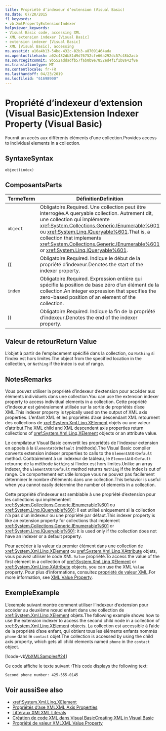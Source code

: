 ```yaml
---
title: Propriété d’indexeur d’extension (Visual Basic)
ms.date: 07/20/2015
f1_keywords:
- vb.XmlPropertyExtensionIndexer
helpviewer_keywords:
- Visual Basic code, accessing XML
- XML extension indexer [Visual Basic]
- extension indexer [Visual Basic]
- XML [Visual Basic], accessing
ms.assetid: a16a4b13-54be-432c-82b3-a87091464ada
ms.openlocfilehash: a02c482db81d9d76752cfe66a292dc57c48b2acb
ms.sourcegitcommit: 9b552addadfb57fab0b9e7852ed4f1f1b8a42f8e
ms.translationtype: MT
ms.contentlocale: fr-FR
ms.lasthandoff: 04/23/2019
ms.locfileid: "61698900"
---
```

# <a name="extension-indexer-property-visual-basic"></a><span data-ttu-id="87960-102">Propriété d’indexeur d’extension (Visual Basic)</span><span class="sxs-lookup"><span data-stu-id="87960-102">Extension Indexer Property (Visual Basic)</span></span>
<span data-ttu-id="87960-103">Fournit un accès aux différents éléments d'une collection.</span><span class="sxs-lookup"><span data-stu-id="87960-103">Provides access to individual elements in a collection.</span></span>  
  
## <a name="syntax"></a><span data-ttu-id="87960-104">Syntaxe</span><span class="sxs-lookup"><span data-stu-id="87960-104">Syntax</span></span>  
  
```  
object(index)  
```  
  
## <a name="parts"></a><span data-ttu-id="87960-105">Composants</span><span class="sxs-lookup"><span data-stu-id="87960-105">Parts</span></span>  
  
|<span data-ttu-id="87960-106">Terme</span><span class="sxs-lookup"><span data-stu-id="87960-106">Term</span></span>|<span data-ttu-id="87960-107">Définition</span><span class="sxs-lookup"><span data-stu-id="87960-107">Definition</span></span>|  
|---|---|  
|`object`|<span data-ttu-id="87960-108">Obligatoire.</span><span class="sxs-lookup"><span data-stu-id="87960-108">Required.</span></span> <span data-ttu-id="87960-109">Une collection peut être interrogée.</span><span class="sxs-lookup"><span data-stu-id="87960-109">A queryable collection.</span></span> <span data-ttu-id="87960-110">Autrement dit, une collection qui implémente <xref:System.Collections.Generic.IEnumerable%601> ou <xref:System.Linq.IQueryable%601>.</span><span class="sxs-lookup"><span data-stu-id="87960-110">That is, a collection that implements <xref:System.Collections.Generic.IEnumerable%601> or <xref:System.Linq.IQueryable%601>.</span></span>|  
|<span data-ttu-id="87960-111">(</span><span class="sxs-lookup"><span data-stu-id="87960-111">(</span></span>|<span data-ttu-id="87960-112">Obligatoire.</span><span class="sxs-lookup"><span data-stu-id="87960-112">Required.</span></span> <span data-ttu-id="87960-113">Indique le début de la propriété d’indexeur.</span><span class="sxs-lookup"><span data-stu-id="87960-113">Denotes the start of the indexer property.</span></span>|  
|`index`|<span data-ttu-id="87960-114">Obligatoire.</span><span class="sxs-lookup"><span data-stu-id="87960-114">Required.</span></span> <span data-ttu-id="87960-115">Expression entière qui spécifie la position de base zéro d’un élément de la collection.</span><span class="sxs-lookup"><span data-stu-id="87960-115">An integer expression that specifies the zero-based position of an element of the collection.</span></span>|  
|<span data-ttu-id="87960-116">)</span><span class="sxs-lookup"><span data-stu-id="87960-116">)</span></span>|<span data-ttu-id="87960-117">Obligatoire.</span><span class="sxs-lookup"><span data-stu-id="87960-117">Required.</span></span> <span data-ttu-id="87960-118">Indique la fin de la propriété d’indexeur.</span><span class="sxs-lookup"><span data-stu-id="87960-118">Denotes the end of the indexer property.</span></span>|  
  
## <a name="return-value"></a><span data-ttu-id="87960-119">Valeur de retour</span><span class="sxs-lookup"><span data-stu-id="87960-119">Return Value</span></span>  
 <span data-ttu-id="87960-120">L’objet à partir de l’emplacement spécifié dans la collection, ou `Nothing` si l’index est hors limites.</span><span class="sxs-lookup"><span data-stu-id="87960-120">The object from the specified location in the collection, or `Nothing` if the index is out of range.</span></span>  
  
## <a name="remarks"></a><span data-ttu-id="87960-121">Notes</span><span class="sxs-lookup"><span data-stu-id="87960-121">Remarks</span></span>  
 <span data-ttu-id="87960-122">Vous pouvez utiliser la propriété d’indexeur d’extension pour accéder aux éléments individuels dans une collection.</span><span class="sxs-lookup"><span data-stu-id="87960-122">You can use the extension indexer property to access individual elements in a collection.</span></span> <span data-ttu-id="87960-123">Cette propriété d’indexeur est généralement utilisée sur la sortie de propriétés d’axe XML.</span><span class="sxs-lookup"><span data-stu-id="87960-123">This indexer property is typically used on the output of XML axis properties.</span></span> <span data-ttu-id="87960-124">L’enfant XML et les propriétés d’axe descendant XML retournent des collections de <xref:System.Xml.Linq.XElement> objets ou une valeur d’attribut.</span><span class="sxs-lookup"><span data-stu-id="87960-124">The XML child and XML descendent axis properties return collections of <xref:System.Xml.Linq.XElement> objects or an attribute value.</span></span>  
  
 <span data-ttu-id="87960-125">Le compilateur Visual Basic convertit les propriétés de l’indexeur extension en appels à la `ElementAtOrDefault` (méthode).</span><span class="sxs-lookup"><span data-stu-id="87960-125">The Visual Basic compiler converts extension indexer properties to calls to the `ElementAtOrDefault` method.</span></span> <span data-ttu-id="87960-126">Contrairement à un indexeur de tableau, le `ElementAtOrDefault` retourne de la méthode `Nothing` si l’index est hors limites.</span><span class="sxs-lookup"><span data-stu-id="87960-126">Unlike an array indexer, the `ElementAtOrDefault` method returns `Nothing` if the index is out of range.</span></span> <span data-ttu-id="87960-127">Ce comportement est utile lorsque vous ne pouvez pas facilement déterminer le nombre d’éléments dans une collection.</span><span class="sxs-lookup"><span data-stu-id="87960-127">This behavior is useful when you cannot easily determine the number of elements in a collection.</span></span>  
  
 <span data-ttu-id="87960-128">Cette propriété d’indexeur est semblable à une propriété d’extension pour les collections qui implémentent <xref:System.Collections.Generic.IEnumerable%601> ou <xref:System.Linq.IQueryable%601>: il est utilisé uniquement si la collection n’a pas d’un indexeur ou une propriété par défaut.</span><span class="sxs-lookup"><span data-stu-id="87960-128">This indexer property is like an extension property for collections that implement <xref:System.Collections.Generic.IEnumerable%601> or <xref:System.Linq.IQueryable%601>: it is used only if the collection does not have an indexer or a default property.</span></span>  
  
 <span data-ttu-id="87960-129">Pour accéder à la valeur du premier élément dans une collection de <xref:System.Xml.Linq.XElement> ou <xref:System.Xml.Linq.XAttribute> objets, vous pouvez utiliser le code XML `Value` propriété.</span><span class="sxs-lookup"><span data-stu-id="87960-129">To access the value of the first element in a collection of <xref:System.Xml.Linq.XElement> or <xref:System.Xml.Linq.XAttribute> objects, you can use the XML `Value` property.</span></span> <span data-ttu-id="87960-130">Pour plus d’informations, consultez [propriété de valeur XML](../../../visual-basic/language-reference/xml-axis/xml-value-property.md).</span><span class="sxs-lookup"><span data-stu-id="87960-130">For more information, see [XML Value Property](../../../visual-basic/language-reference/xml-axis/xml-value-property.md).</span></span>  
  
## <a name="example"></a><span data-ttu-id="87960-131">Exemple</span><span class="sxs-lookup"><span data-stu-id="87960-131">Example</span></span>  
 <span data-ttu-id="87960-132">L’exemple suivant montre comment utiliser l’indexeur d’extension pour accéder au deuxième nœud enfant dans une collection de <xref:System.Xml.Linq.XElement> objets.</span><span class="sxs-lookup"><span data-stu-id="87960-132">The following example shows how to use the extension indexer to access the second child node in a collection of <xref:System.Xml.Linq.XElement> objects.</span></span> <span data-ttu-id="87960-133">La collection est accessible à l’aide de la propriété d’axe enfant, qui obtient tous les éléments enfants nommés `phone` dans le `contact` objet.</span><span class="sxs-lookup"><span data-stu-id="87960-133">The collection is accessed by using the child axis property, which gets all child elements named `phone` in the `contact` object.</span></span>  
  
 [!code-vb[VbXMLSamples#24](~/samples/snippets/visualbasic/VS_Snippets_VBCSharp/VbXMLSamples/VB/XMLSamples11.vb#24)]  
  
 <span data-ttu-id="87960-134">Ce code affiche le texte suivant :</span><span class="sxs-lookup"><span data-stu-id="87960-134">This code displays the following text:</span></span>  
  
 `Second phone number: 425-555-0145`  
  
## <a name="see-also"></a><span data-ttu-id="87960-135">Voir aussi</span><span class="sxs-lookup"><span data-stu-id="87960-135">See also</span></span>

- <xref:System.Xml.Linq.XElement>
- [<span data-ttu-id="87960-136">Propriétés d’axe XML</span><span class="sxs-lookup"><span data-stu-id="87960-136">XML Axis Properties</span></span>](../../../visual-basic/language-reference/xml-axis/index.md)
- [<span data-ttu-id="87960-137">Littéraux XML</span><span class="sxs-lookup"><span data-stu-id="87960-137">XML Literals</span></span>](../../../visual-basic/language-reference/xml-literals/index.md)
- [<span data-ttu-id="87960-138">Création de code XML dans Visual Basic</span><span class="sxs-lookup"><span data-stu-id="87960-138">Creating XML in Visual Basic</span></span>](../../../visual-basic/programming-guide/language-features/xml/creating-xml.md)
- [<span data-ttu-id="87960-139">Propriété de valeur XML</span><span class="sxs-lookup"><span data-stu-id="87960-139">XML Value Property</span></span>](../../../visual-basic/language-reference/xml-axis/xml-value-property.md)
